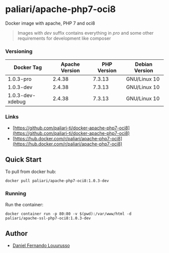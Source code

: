 # paliari/apache-php7-oci8
Docker image with apache, PHP 7 and oci8

> Images with *dev* suffix contains everything in *pro* and some other requirements for development like composer

### Versioning
| Docker Tag        | Apache Version | PHP Version | Debian Version |
|-------------------|----------------|-------------|----------------|
| 1.0.3-pro         | 2.4.38         | 7.3.13      | GNU/Linux 10   |
| 1.0.3-dev         | 2.4.38         | 7.3.13      | GNU/Linux 10   |
| 1.0.3-dev-xdebug  | 2.4.38         | 7.3.13      | GNU/Linux 10   |

### Links
- [https://github.com/paliari-ti/docker-apache-php7-oci8](https://github.com/paliari-ti/docker-apache-php7-oci8)
- [https://hub.docker.com/r/paliari/apache-php7-oci8](https://hub.docker.com/r/paliari/apache-php7-oci8)

## Quick Start

To pull from docker hub:

```
docker pull paliari/apache-php7-oci8:1.0.3-dev
```

### Running

Run the container:

```
docker container run -p 80:80 -v $(pwd):/var/www/html -d paliari/apache-ssl-php7-oci8:1.0.3-dev
```

Author
-------

-	[Daniel Fernando Louurusso](http://dflourusso.com.br)
